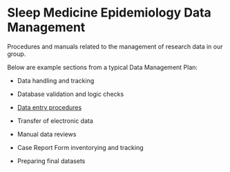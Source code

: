 Sleep Medicine Epidemiology Data Management
===============

Procedures and manuals related to the management of research data in our group.

Below are example sections from a typical Data Management Plan:

- Data handling and tracking

- Database validation and logic checks

- [Data entry procedures](data-entry-procedures.md)

- Transfer of electronic data

- Manual data reviews

- Case Report Form inventorying and tracking

- Preparing final datasets
